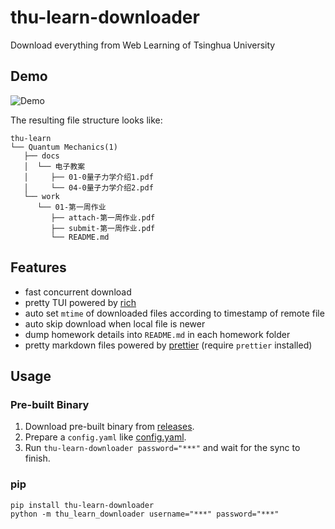 # thu-learn-downloader

Download everything from Web Learning of Tsinghua University

## Demo

![Demo](https://res.cloudinary.com/liblaf/image/upload/v1677213088/2023/02/24/20230224-1677213085.gif)

The resulting file structure looks like:

```
thu-learn
└── Quantum Mechanics(1)
   ├── docs
   │  └── 电子教案
   │     ├── 01-0量子力学介绍1.pdf
   │     └── 04-0量子力学介绍2.pdf
   └── work
      └── 01-第一周作业
         ├── attach-第一周作业.pdf
         ├── submit-第一周作业.pdf
         └── README.md
```

## Features

- fast concurrent download
- pretty TUI powered by [rich](https://github.com/Textualize/rich)
- auto set `mtime` of downloaded files according to timestamp of remote file
- auto skip download when local file is newer
- dump homework details into `README.md` in each homework folder
- pretty markdown files powered by [prettier](https://prettier.io) (require `prettier` installed)

## Usage

### Pre-built Binary

1. Download pre-built binary from [releases](https://github.com/liblaf/thu-learn-downloader/releases).
2. Prepare a `config.yaml` like [config.yaml](https://github.com/liblaf/thu-learn-downloader/blob/main/config.yaml).
3. Run `thu-learn-downloader password="***"` and wait for the sync to finish.

### pip

```shell
pip install thu-learn-downloader
python -m thu_learn_downloader username="***" password="***"
```
